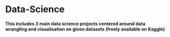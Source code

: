 # Data-Science
#### This includes 3 main data science projects centered around data wrangling and visualisation on given datasets (freely available on Kaggle)
